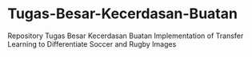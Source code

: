 # Tugas-Besar-Kecerdasan-Buatan
Repository Tugas Besar Kecerdasan Buatan
Implementation of Transfer Learning to Differentiate Soccer and Rugby Images
